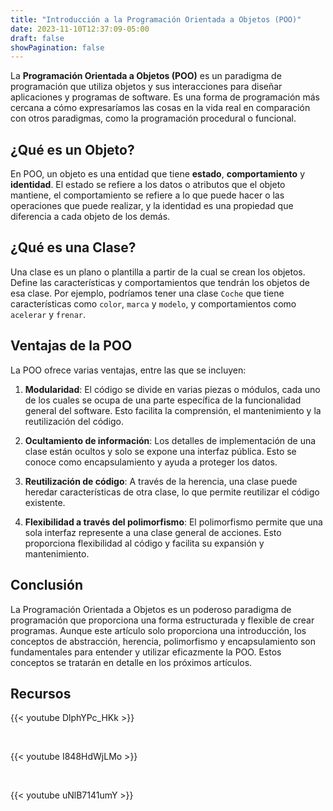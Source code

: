 ```yaml
---
title: "Introducción a la Programación Orientada a Objetos (POO)"
date: 2023-11-10T12:37:09-05:00
draft: false
showPagination: false
---
```


La **Programación Orientada a Objetos (POO)** es un paradigma de programación que utiliza objetos y sus interacciones para diseñar aplicaciones y programas de software. Es una forma de programación más cercana a cómo expresaríamos las cosas en la vida real en comparación con otros paradigmas, como la programación procedural o funcional.

## ¿Qué es un Objeto?

En POO, un objeto es una entidad que tiene **estado**, **comportamiento** y **identidad**. El estado se refiere a los datos o atributos que el objeto mantiene, el comportamiento se refiere a lo que puede hacer o las operaciones que puede realizar, y la identidad es una propiedad que diferencia a cada objeto de los demás.

## ¿Qué es una Clase?

Una clase es un plano o plantilla a partir de la cual se crean los objetos. Define las características y comportamientos que tendrán los objetos de esa clase. Por ejemplo, podríamos tener una clase `Coche` que tiene características como `color`, `marca` y `modelo`, y comportamientos como `acelerar` y `frenar`.

## Ventajas de la POO

La POO ofrece varias ventajas, entre las que se incluyen:

1. **Modularidad**: El código se divide en varias piezas o módulos, cada uno de los cuales se ocupa de una parte específica de la funcionalidad general del software. Esto facilita la comprensión, el mantenimiento y la reutilización del código.

2. **Ocultamiento de información**: Los detalles de implementación de una clase están ocultos y solo se expone una interfaz pública. Esto se conoce como encapsulamiento y ayuda a proteger los datos.

3. **Reutilización de código**: A través de la herencia, una clase puede heredar características de otra clase, lo que permite reutilizar el código existente.

4. **Flexibilidad a través del polimorfismo**: El polimorfismo permite que una sola interfaz represente a una clase general de acciones. Esto proporciona flexibilidad al código y facilita su expansión y mantenimiento.

## Conclusión

La Programación Orientada a Objetos es un poderoso paradigma de programación que proporciona una forma estructurada y flexible de crear programas. Aunque este artículo solo proporciona una introducción, los conceptos de abstracción, herencia, polimorfismo y encapsulamiento son fundamentales para entender y utilizar eficazmente la POO. Estos conceptos se tratarán en detalle en los próximos artículos.

## Recursos

{{< youtube DlphYPc_HKk >}}

<br>

{{< youtube I848HdWjLMo >}}

<br>

{{< youtube uNlB7141umY >}}

